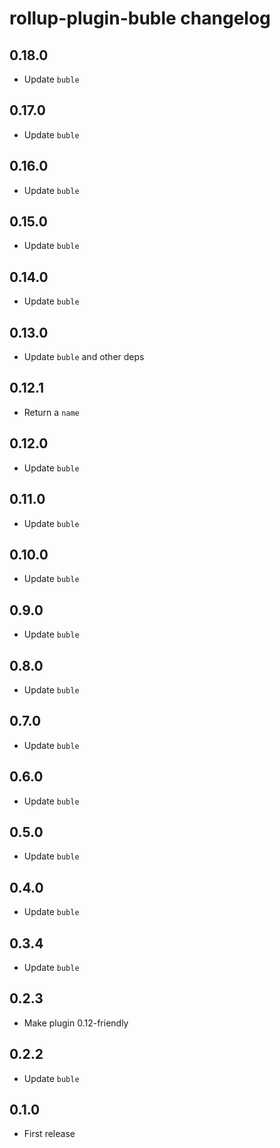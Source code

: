 # rollup-plugin-buble changelog

## 0.18.0

* Update `buble`

## 0.17.0

* Update `buble`

## 0.16.0

* Update `buble`

## 0.15.0

* Update `buble`

## 0.14.0

* Update `buble`

## 0.13.0

* Update `buble` and other deps

## 0.12.1

* Return a `name`

## 0.12.0

* Update `buble`

## 0.11.0

* Update `buble`

## 0.10.0

* Update `buble`

## 0.9.0

* Update `buble`

## 0.8.0

* Update `buble`

## 0.7.0

* Update `buble`

## 0.6.0

* Update `buble`

## 0.5.0

* Update `buble`

## 0.4.0

* Update `buble`

## 0.3.4

* Update `buble`

## 0.2.3

* Make plugin 0.12-friendly

## 0.2.2

* Update `buble`

## 0.1.0

* First release
